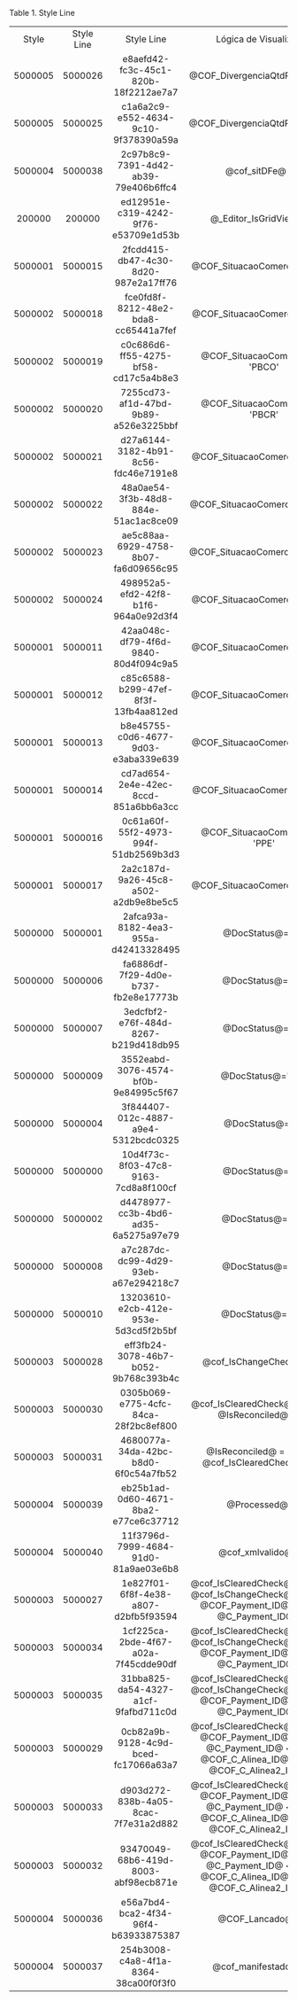 <div id="d74851e1" class="table">

<div class="table-title">

Table 1. Style
Line

</div>

<div class="table-contents">

|         |            |                                      |                                                                                                                                                |                                                            |            |
| :-----: | :--------: | :----------------------------------: | :--------------------------------------------------------------------------------------------------------------------------------------------: | :--------------------------------------------------------: | :--------: |
|  Style  | Style Line |              Style Line              |                                                             Lógica de Visualização                                                             |                        Inline Style                        | Linha Núm. |
| 5000005 |  5000026   | e8aefd42-fc3c-45c1-820b-18f2212ae7a7 |                                                        @COF\_DivergenciaQtdPrevista@=Y                                                         |                  @sclass=cof-status-verde                  |     20     |
| 5000005 |  5000025   | c1a6a2c9-e552-4634-9c10-9f378390a59a |                                                        @COF\_DivergenciaQtdPrevista@=N                                                         |                @sclass=cof-status-vermelho                 |     10     |
| 5000004 |  5000038   | 2c97b8c9-7391-4d42-ab39-79e406b6ffc4 |                                                               @cof\_sitDFe@ = 3                                                                |                @sclass=cof-status-vermelho                 |     30     |
| 200000  |   200000   | ed12951e-c319-4242-9f76-e53709e1d53b |                                                            @\_Editor\_IsGridView@=N                                                            | width: 320px; height: 240px; position: absolute; right: 0; |     10     |
| 5000001 |  5000015   | 2fcdd415-db47-4c30-8d20-987e2a17ff76 |                                                        @COF\_SituacaoComercial@ = 'PP'                                                         |                  @sclass=cof-status-azul                   |     50     |
| 5000002 |  5000018   | fce0fd8f-8212-48e2-bda8-cc65441a7fef |                                                        @COF\_SituacaoComercial@ = 'PA'                                                         |                  @sclass=cof-status-verde                  |     10     |
| 5000002 |  5000019   | c0c686d6-ff55-4275-bf58-cd17c5a4b8e3 |                                                       @COF\_SituacaoComercial@ = 'PBCO'                                                        |                 @sclass=cof-status-laranja                 |     20     |
| 5000002 |  5000020   | 7255cd73-af1d-47bd-9b89-a526e3225bbf |                                                       @COF\_SituacaoComercial@ = 'PBCR'                                                        |                 @sclass=cof-status-amarelo                 |     30     |
| 5000002 |  5000021   | d27a6144-3182-4b91-8c56-fdc46e7191e8 |                                                        @COF\_SituacaoComercial@ = 'PE'                                                         |                @sclass=cof-status-vermelho                 |     40     |
| 5000002 |  5000022   | 48a0ae54-3f3b-48d8-884e-51ac1ac8ce09 |                                                        @COF\_SituacaoComercial@ = 'PIC'                                                        |                  @sclass=cof-status-cinza                  |     50     |
| 5000002 |  5000023   | ae5c88aa-6929-4758-8b07-fa6d09656c95 |                                                        @COF\_SituacaoComercial@ = 'PPA'                                                        |                  @sclass=cof-status-roxo                   |     60     |
| 5000002 |  5000024   | 498952a5-efd2-42f8-b1f6-964a0e92d3f4 |                                                        @COF\_SituacaoComercial@ = 'PR'                                                         |                  @sclass=cof-status-azul                   |     70     |
| 5000001 |  5000011   | 42aa048c-df79-4f6d-9840-80d4f094c9a5 |                                                        @COF\_SituacaoComercial@ = 'PB'                                                         |                @sclass=cof-status-vermelho                 |     10     |
| 5000001 |  5000012   | c85c6588-b299-47ef-8f3f-13fb4aa812ed |                                                        @COF\_SituacaoComercial@ = 'PD'                                                         |                  @sclass=cof-status-cinza                  |     20     |
| 5000001 |  5000013   | b8e45755-c0d6-4677-9d03-e3aba339e639 |                                                        @COF\_SituacaoComercial@ = 'PE'                                                         |                 @sclass=cof-satus-laranja                  |     30     |
| 5000001 |  5000014   | cd7ad654-2e4e-42ec-8ccd-851a6bb6a3cc |                                                        @COF\_SituacaoComercial@ = 'PL'                                                         |                  @sclass=cof-status-verde                  |     40     |
| 5000001 |  5000016   | 0c61a60f-55f2-4973-994f-51db2569b3d3 |                                                        @COF\_SituacaoComercial@ = 'PPE'                                                        |                 @sclass=cof-status-amarelo                 |     60     |
| 5000001 |  5000017   | 2a2c187d-9a26-45c8-a502-a2db9e8be5c5 |                                                        @COF\_SituacaoComercial@ = 'PS'                                                         |                  @sclass=cof-status-roxo                   |     70     |
| 5000000 |  5000001   | 2afca93a-8182-4ea3-955a-d42413328495 |                                                                @DocStatus@='CL'                                                                |                  @sclass=cof-status-cinza                  |     20     |
| 5000000 |  5000006   | fa6886df-7f29-4d0e-b737-fb2e8e17773b |                                                                @DocStatus@='NA'                                                                |                @sclass=cof-status-vermelho                 |     70     |
| 5000000 |  5000007   | 3edcfbf2-e76f-484d-8267-b219d418db95 |                                                                @DocStatus@='RE'                                                                |                 @sclass=cof-status-amarelo                 |     80     |
| 5000000 |  5000009   | 3552eabd-3076-4574-bf0b-9e84995c5f67 |                                                                @DocStatus@='WC'                                                                |                  @sclass=cof-status-azul                   |    100     |
| 5000000 |  5000004   | 3f844407-012c-4887-a9e4-5312bcdc0325 |                                                                @DocStatus@='IN'                                                                |                 @sclass=cof-status-laranja                 |     50     |
| 5000000 |  5000000   | 10d4f73c-8f03-47c8-9163-7cd8a8f100cf |                                                      @DocStatus@='AP' | @DocStatus@='IP'                                                       |               @sclass=cof-status-verde-claro               |     10     |
| 5000000 |  5000002   | d4478977-cc3b-4bd6-ad35-6a5275a97e79 |                                                                @DocStatus@='CO'                                                                |                  @sclass=cof-status-verde                  |     30     |
| 5000000 |  5000008   | a7c287dc-dc99-4d29-93eb-a67e294218c7 |                                                                @DocStatus@='VO'                                                                |               @sclass=cof-status-cinza-claro               |     90     |
| 5000000 |  5000010   | 13203610-e2cb-412e-953e-5d3cd5f2b5bf |                                                                @DocStatus@='WP'                                                                |               @sclass=cof-status-azul-claro                |    110     |
| 5000003 |  5000028   | eff3fb24-3078-46b7-b052-9b768c393b4c |                                                           @cof\_IsChangeCheck@ = 'Y'                                                           |                  @sclass=cof-status-cinza                  |     20     |
| 5000003 |  5000030   | 0305b069-e775-4cfc-84ca-28f2bc8ef800 |                                              @cof\_IsClearedCheck@ = 'Y' %26 @IsReconciled@ = 'Y'                                              |                  @sclass=cof-status-azul                   |     40     |
| 5000003 |  5000031   | 4680077a-34da-42bc-b8d0-6f0c54a7fb52 |                                              @IsReconciled@ = 'N' %26 @cof\_IsClearedCheck@ = 'Y'                                              |                  @sclass=cof-status-roxo                   |     50     |
| 5000004 |  5000039   | eb25b1ad-0d60-4671-8ba2-e77ce6c37712 |                                                                 @Processed@ =Y                                                                 |                  @sclass=cof-status-cinza                  |     40     |
| 5000004 |  5000040   | 11f3796d-7999-4684-91d0-81a9ae03e6b8 |                                                              @cof\_xmlvalido@ = Y                                                              |                  @sclass=cof-status-azul                   |     50     |
| 5000003 |  5000027   | 1e827f01-6f8f-4e38-a807-d2bfb5f93594 |                @cof\_IsClearedCheck@ = 'N' %26 @cof\_IsChangeCheck@ = 'N' %26 @COF\_Payment\_ID@ \> 0 %26 @C\_Payment\_ID@ \> 0                |                  @sclass=cof-status-verde                  |     10     |
| 5000003 |  5000034   | 1cf225ca-2bde-4f67-a02a-7f45cdde90df |                @cof\_IsClearedCheck@ = 'N' %26 @cof\_IsChangeCheck@ = 'N' %26 @COF\_Payment\_ID@ \> 0 %26 @C\_Payment\_ID@ \< 1                |                  @sclass=cof-status-verde                  |     80     |
| 5000003 |  5000035   | 31bba825-da54-4327-a1cf-9fafbd711c0d |                @cof\_IsClearedCheck@ = 'N' %26 @cof\_IsChangeCheck@ = 'N' %26 @COF\_Payment\_ID@ \< 1 %26 @C\_Payment\_ID@ \> 0                |                  @sclass=cof-status-verde                  |     90     |
| 5000003 |  5000029   | 0cb82a9b-9128-4c9d-bced-fc17066a63a7 | @cof\_IsClearedCheck@ = 'N' %26 @COF\_Payment\_ID@ \< 1 %26 @C\_Payment\_ID@ \< 1 %26 @COF\_C\_Alinea\_ID@ \> 0 %26 @COF\_C\_Alinea2\_ID@ \< 1 |                @sclass=cof-status-vermelho                 |     30     |
| 5000003 |  5000033   | d903d272-838b-4a05-8cac-7f7e31a2d882 | @cof\_IsClearedCheck@ = 'N' %26 @COF\_Payment\_ID@ \< 1 %26 @C\_Payment\_ID@ \< 1 %26 @COF\_C\_Alinea\_ID@ \> 0 %26 @COF\_C\_Alinea2\_ID@ \> 0 |                @sclass=cof-status-vermelho                 |     70     |
| 5000003 |  5000032   | 93470049-68b6-419d-8003-abf98ecb871e | @cof\_IsClearedCheck@ = 'N' %26 @COF\_Payment\_ID@ \< 1 %26 @C\_Payment\_ID@ \< 1 %26 @COF\_C\_Alinea\_ID@ \< 1 %26 @COF\_C\_Alinea2\_ID@ \> 0 |                @sclass=cof-status-vermelho                 |     60     |
| 5000004 |  5000036   | e56a7bd4-bca2-4f34-96f4-b63933875387 |                                                               @COF\_Lancado@ = Y                                                               |                  @sclass=cof-status-verde                  |     10     |
| 5000004 |  5000037   | 254b3008-c4a8-4f1a-8364-38ca00f0f3f0 |                                                             @cof\_manifestado@ = Y                                                             |                 @sclass=cof-status-amarelo                 |     20     |

</div>

</div>
